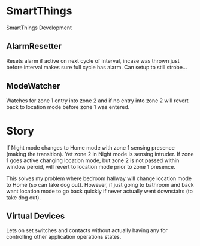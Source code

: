 # SmartThings
SmartThings Development

## AlarmResetter

Resets alarm if active on next cycle of interval, incase was thrown just before interval makes sure full cycle has alarm.  Can setup to still strobe...

## ModeWatcher

Watches for zone 1 entry into zone 2 and if no entry into zone 2 will revert back to location mode before zone 1 was entered.  

# Story

If Night mode changes to Home mode with zone 1 sensing presence (making the transition). Yet zone 2 in Night mode is sensing intruder.  If zone 1 goes active changing location mode, but zone 2 is not passed within window peroid, will revert to location mode prior to zone 1 presence.  

This solves my problem where bedroom hallway will change location mode to Home (so can take dog out).  However, if just going to bathroom and back want location mode to go back quickly if never actually went downstairs (to take dog out).

## Virtual Devices

Lets on set switches and contacts without actually having any for controlling other application operations states.